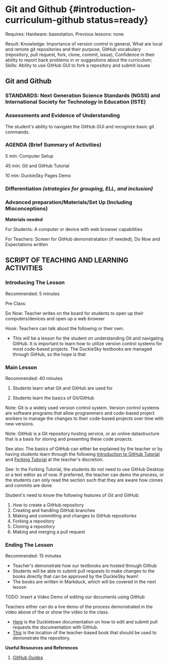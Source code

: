# Git and Github {#introduction-curriculum-github status=ready}

<div class='requirements' markdown='1'>

Requires: Hardware: basestation, Previous lessons: none

Result: Knowledge: Importance of version control in general, What are local and remote git repositories and their purpose, GitHub vocabulary (repository, pull request, fork, clone, commit, issue), Confidence in their ability to report back problems in or suggestions about the curriculum; Skills: Ability to use GitHub GUI to fork a repository and submit issues


</div>

## Git and Github


### STANDARDS: Next Generation Science Standards (NGSS) and International Society for Technology in Education (ISTE)



### Assessments and Evidence of Understanding
The student's ability to navigate the GitHub GUI and recognize basic git commands.

### AGENDA (Brief Summary of Activities)

5 min: Computer Setup

45 min: Git and GitHub Tutorial

10 min: DuckieSky Pages Demo

### Differentiation _(strategies for grouping, ELL, and inclusion)_


### Advanced preparation/Materials/Set Up (Including Misconceptions)

**Materials needed**

For Students: A computer or device with web browser capabilities 

For Teachers: Screen for GitHub demonstratation (if needed), Do Now and Expectations written


## SCRIPT OF TEACHING AND LEARNING ACTIVITIES


### Introducing The Lesson

Recommended: 5 minutes

Pre Class:

Do Now: Teacher writes on the board for students to open up their computers/devices and open up a web browser

Hook: Teachers can talk about the following or their own.

-  This will be a lesson for the student on understanding Git and navigating GitHub. It is important to learn how to utilize version control systems for most code-based projects. The DuckieSky textbooks are managed through GitHub, so the hope is that 


### Main Lesson

Recommended: 40 minutes

1. Students learn what Git and GitHub are used for 

2. Students learn the basics of Git/GitHub

Note: Git is a widely used version control system. Version control systems are software programs that allow programmers and code-based project workers to manage the changes to their code-based projects over time with new versions.

Note: GitHub is a Git repository hosting service, or an online datastructure that is a basis for storing and presenting these code projects.

See also: The basics of GitHub can either be explained by the teacher or by having students learn through the following [Introduction to GitHub Tutorial](https://guides.github.com/activities/hello-world/) and [Forking Tutorial](https://guides.github.com/activities/forking/) at the teacher's discretion.

See: In the Forking Tutorial, the students do not need to use GitHub Desktop or a text editor as of now. If preferred, the teacher can demo the process, or the students can only read the section such that they are aware how clones and commits are done. 


Student's need to know the following features of Git and GitHub:

1. How to create a GitHub repository
2. Creating and handling GitHub branches
3. Making and committing and changes to GitHub repositories
4. Forking a repository
5. Cloning a repository
6. Making and merging a pull request


### Ending The Lesson

Recommended: 15 minutes

- Teacher's demonstrate how our textbooks are hosted through Github
- Students will be able to submit pull requests to make changes to the books directly that can be approved by the DuckieSky team!
- The books are written in Markduck, which will be covered in the next lesson

TODO: Insert a Video Demo of editing our documents using GitHub

Teachers either can do a live demo of the process demonstrated in the video above of the  or show the video to the class.

- [Here](https://docs.duckietown.org/DT19/duckumentation/out/duckumentation_contribute_simple.html) is the Duckietown documentation on how to edit and submit pull requests the documentation with GitHub.
- [This](https://docs.duckietown.org/daffy/downloads/duckiesky_high_school/docs-duckiesky_high_school/branch/daffy/doc-duckiesky_high_school/out/) is the location of the teacher-based book that should be used to demonstrate the repository.


**Useful Resources and References**

1. [GitHub Guides](https://guides.github.com/)